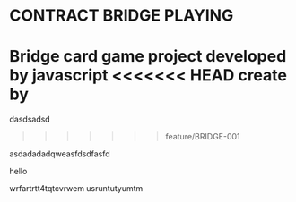 # CONTRACT BRIDGE PLAYING
Bridge card game project
developed by javascript 
<<<<<<< HEAD
create by
=======
dasdsadsd
>>>>>>> feature/BRIDGE-001

asdadadadqweasfdsdfasfd

hello

wrfartrtt4tqtcvrwem usruntutyumtm
